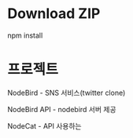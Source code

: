 # Download ZIP
npm install

# 프로젝트

NodeBird - SNS 서비스(twitter clone)

NodeBird API - nodebird 서버 제공

NodeCat - API 사용하는 

